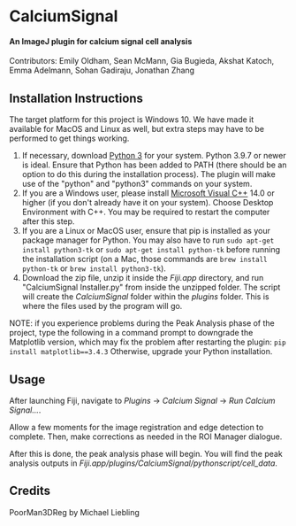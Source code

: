 # CalciumSignal
#### An ImageJ plugin for calcium signal cell analysis
Contributors: Emily Oldham, Sean McMann, Gia Bugieda, Akshat Katoch, Emma Adelmann, Sohan Gadiraju, Jonathan Zhang


## Installation Instructions
The target platform for this project is Windows 10. We have made it available for MacOS and Linux as well, but extra steps may have to be performed to get things working.
1. If necessary, download [Python 3](https://www.python.org/downloads/) for your system. Python 3.9.7 or newer is ideal. Ensure that Python has been added to PATH (there should be an option to do this during the installation process). The plugin will make use of the "python" and "python3" commands on your system.
2. If you are a Windows user, please install [Microsoft Visual C++](https://visualstudio.microsoft.com/visual-cpp-build-tools/) 14.0 or higher (if you don't already have it on your system). Choose Desktop Environment with C++. You may be required to restart the computer after this step.
3. If you are a Linux or MacOS user, ensure that pip is installed as your package manager for Python. You may also have to run `sudo apt-get install python3-tk` or `sudo apt-get install python-tk` before running the installation script (on a Mac, those commands are `brew install python-tk` or `brew install python3-tk`).
4. Download the zip file, unzip it inside the *Fiji.app* directory, and run "CalciumSignal Installer.py" from inside the unzipped folder. The script will create the *CalciumSignal* folder within the *plugins* folder. This is where the files used by the program will go.

NOTE: if you experience problems during the Peak Analysis phase of the project, type the following in a command prompt to downgrade the Matplotlib version, which may fix the problem after restarting the plugin:
`pip install matplotlib==3.4.3`
Otherwise, upgrade your Python installation.

## Usage
After launching Fiji, navigate to *Plugins* -> *Calcium Signal* -> *Run Calcium Signal...*.

Allow a few moments for the image registration and edge detection to complete. Then, make corrections as needed in the ROI Manager dialogue.

After this is done, the peak analysis phase will begin. You will find the peak analysis outputs in *Fiji.app/plugins/CalciumSignal/pythonscript/cell_data*.


## Credits
PoorMan3DReg by Michael Liebling
